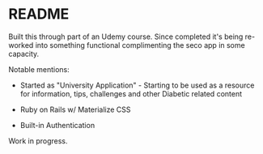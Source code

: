 # README

Built this through part of an Udemy course. Since completed it's being re-worked into something functional complimenting the seco app in some capacity.


Notable mentions:
* Started as "University Application" - Starting to be used as a resource for information, tips, challenges and other Diabetic related content

* Ruby on Rails w/ Materialize CSS

* Built-in Authentication



Work in progress. 
